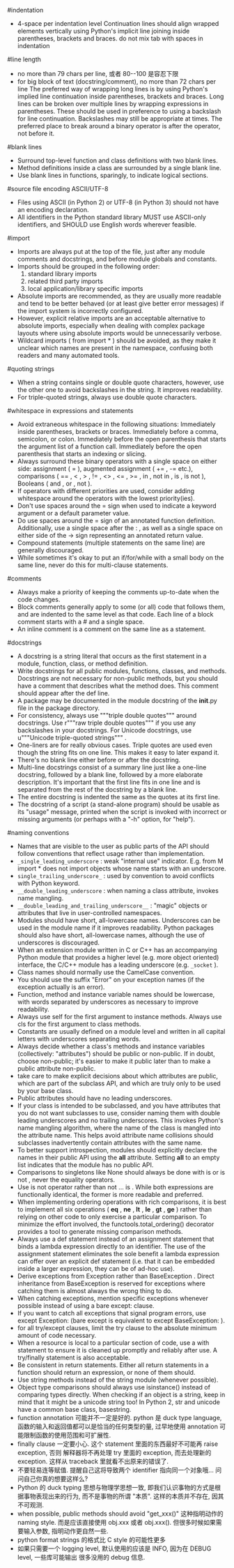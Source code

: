 #indentation
- 4-space per indentation level
Continuation lines should align wrapped elements vertically using Python's implicit line joining inside parentheses, brackets and braces.
do not mix tab with spaces in indentation

#line length
- no more than 79 chars per line, 或者 80--100 是容忍下限
- for big block of text (docstring/comment), no more than 72 chars per line
The preferred way of wrapping long lines is by using Python's implied line continuation inside parentheses, brackets and braces. Long lines can be broken over multiple lines by wrapping expressions in parentheses. These should be used in preference to using a backslash for line continuation.
Backslashes may still be appropriate at times.
The preferred place to break around a binary operator is after the operator, not before it.

#blank lines
- Surround top-level function and class definitions with two blank lines.
- Method definitions inside a class are surrounded by a single blank line.
- Use blank lines in functions, sparingly, to indicate logical sections.

#source file encoding
ASCII/UTF-8
- Files using ASCII (in Python 2) or UTF-8 (in Python 3) should not have an encoding declaration.
- All identifiers in the Python standard library MUST use ASCII-only identifiers, and SHOULD use English words wherever feasible.

#import
- Imports are always put at the top of the file, just after any module comments and docstrings, and before module globals and constants.
-  Imports should be grouped in the following order:
    1. standard library imports
    2. related third party imports
    3. local application/library specific imports
- Absolute imports are recommended, as they are usually more readable and tend to be better behaved (or at least give better error messages) if the import system is incorrectly configured.
- However, explicit relative imports are an acceptable alternative to absolute imports, especially when dealing with complex package layouts where using absolute imports would be unnecessarily verbose.
- Wildcard imports ( from <module> import * ) should be avoided, as they make it unclear which names are present in the namespace, confusing both readers and many automated tools.

#quoting strings
-  When a string contains single or double quote characters, however, use the other one to avoid backslashes in the string. It improves readability.
- For triple-quoted strings, always use double quote characters.

#whitespace in expressions and statements
- Avoid extraneous whitespace in the following situations:
    Immediately inside parentheses, brackets or braces.
    Immediately before a comma, semicolon, or colon.
    Immediately before the open parenthesis that starts the argument list of a function call.
    Immediately before the open parenthesis that starts an indexing or slicing.
- Always surround these binary operators with a single space on either side: assignment ( = ), augmented assignment ( += , -= etc.), comparisons ( == , < , > , != , <> , <= , >= , in , not in , is , is not ), Booleans ( and , or , not ).
- If operators with different priorities are used, consider adding whitespace around the operators with the lowest priority(ies).
- Don't use spaces around the = sign when used to indicate a keyword argument or a default parameter value.
- Do use spaces around the = sign of an annotated function definition. Additionally, use a single space after the : , as well as a single space on either side of the -> sign representing an annotated return value.
- Compound statements (multiple statements on the same line) are generally discouraged.
- While sometimes it's okay to put an if/for/while with a small body on the same line, never do this for multi-clause statements.

#comments
- Always make a priority of keeping the comments up-to-date when the code changes.
- Block comments generally apply to some (or all) code that follows them, and are indented to the same level as that code. Each line of a block comment starts with a # and a single space.
- An inline comment is a comment on the same line as a statement.

#docstrings
- A docstring is a string literal that occurs as the first statement in a module, function, class, or method definition.
- Write docstrings for all public modules, functions, classes, and methods. Docstrings are not necessary for non-public methods, but you should have a comment that describes what the method does. This comment should appear after the def line.
-  A package may be documented in the module docstring of the __init__.py file in the package directory.
- For consistency, always use """triple double quotes""" around docstrings. Use r"""raw triple double quotes""" if you use any backslashes in your docstrings. For Unicode docstrings, use u"""Unicode triple-quoted strings""" .
- One-liners are for really obvious cases. Triple quotes are used even though the string fits on one line. This makes it easy to later expand it.
- There's no blank line either before or after the docstring.
- Multi-line docstrings consist of a summary line just like a one-line docstring, followed by a blank line, followed by a more elaborate description. It's important that the first line fits in one line and is separated from the rest of the docstring by a blank line.
- The entire docstring is indented the same as the quotes at its first line.
- The docstring of a script (a stand-alone program) should be usable as its "usage" message, printed when the script is invoked with incorrect or missing arguments (or perhaps with a "-h" option, for "help").

#naming conventions
- Names that are visible to the user as public parts of the API should follow conventions that reflect usage rather than implementation.
- `_single_leading_underscore` : weak "internal use" indicator. E.g. from M import * does not import objects whose name starts with an underscore.
- `single_trailing_underscore_` : used by convention to avoid conflicts with Python keyword.
- `__double_leading_underscore` : when naming a class attribute, invokes name mangling.
- `__double_leading_and_trailing_underscore__` : "magic" objects or attributes that live in user-controlled namespaces.
- Modules should have short, all-lowercase names. Underscores can be used in the module name if it improves readability. Python packages should also have short, all-lowercase names, although the use of underscores is discouraged.
- When an extension module written in C or C++ has an accompanying Python module that provides a higher level (e.g. more object oriented) interface, the C/C++ module has a leading underscore (e.g. `_socket` ).
- Class names should normally use the CamelCase convention.
- You should use the suffix "Error" on your exception names (if the exception actually is an error).
- Function, method and instance variable names should be lowercase, with words separated by underscores as necessary to improve readability.
-  Always use self for the first argument to instance methods. Always use cls for the first argument to class methods.
- Constants are usually defined on a module level and written in all capital letters with underscores separating words.
- Always decide whether a class's methods and instance variables (collectively: "attributes") should be public or non-public. If in doubt, choose non-public; it's easier to make it public later than to make a public attribute non-public.
- take care to make explicit decisions about which attributes are public, which are part of the subclass API, and which are truly only to be used by your base class.
- Public attributes should have no leading underscores.
- If your class is intended to be subclassed, and you have attributes that you do not want subclasses to use, consider naming them with double leading underscores and no trailing underscores. This invokes Python's name mangling algorithm, where the name of the class is mangled into the attribute name. This helps avoid attribute name collisions should subclasses inadvertently contain attributes with the same name.
- To better support introspection, modules should explicitly declare the names in their public API using the __all__ attribute. Setting __all__ to an empty list indicates that the module has no public API.
- Comparisons to singletons like None should always be done with is or is not , never the equality operators.
- Use is not operator rather than not ... is . While both expressions are functionally identical, the former is more readable and preferred.
- When implementing ordering operations with rich comparisons, it is best to implement all six operations ( __eq__ , __ne__ , __lt__ , __le__ , __gt__ , __ge__ ) rather than relying on other code to only exercise a particular comparison. To minimize the effort involved, the functools.total_ordering() decorator provides a tool to generate missing comparison methods.
- Always use a def statement instead of an assignment statement that binds a lambda expression directly to an identifier. The use of the assignment statement eliminates the sole benefit a lambda expression can offer over an explicit def statement (i.e. that it can be embedded inside a larger expression, they can be of ad-hoc use).
- Derive exceptions from Exception rather than BaseException . Direct inheritance from BaseException is reserved for exceptions where catching them is almost always the wrong thing to do.
- When catching exceptions, mention specific exceptions whenever possible instead of using a bare except: clause.
-  If you want to catch all exceptions that signal program errors, use except Exception: (bare except is equivalent to except BaseException: ).
- for all try/except clauses, limit the try clause to the absolute minimum amount of code necessary.
- When a resource is local to a particular section of code, use a with statement to ensure it is cleaned up promptly and reliably after use. A try/finally statement is also acceptable.
- Be consistent in return statements. Either all return statements in a function should return an expression, or none of them should.
- Use string methods instead of the string module (whenever possible).
- Object type comparisons should always use isinstance() instead of comparing types directly. When checking if an object is a string, keep in mind that it might be a unicode string too! In Python 2, str and unicode have a common base class, basestring.
- function annotation 可能并不一定是好的. python 是 duck type language, 函数的输入和返回值都可以是恰当的任何类型的量, 过早地使用 annotation 可能限制函数的使用范围和可扩展性.
- finally clause 一定要小心. 这个 statement 里面的东西最好不可能再 raise exception, 否则 解释器将不再处理 try 里面的 exception, 而去处理新的 exception. 这样从 traceback 里就看不出原来的错误了.
- 不要轻易连等赋值. 提醒自己这将导致两个 identifier 指向同一个对象哦... 问问自己你真的想要这样么?
- Python 的 duck typing 思想与物理学思想一致, 即我们认识事物的方式是根据事物表现出来的行为, 而不是事物的所谓 "本质". 这样的本质并不存在, 因其不可观测.
- when possible, public methods should avoid "get_xxx()" 这种指明动作的 naming style. 而是应该直接使用 obj.xxx 或者 obj.xxx(). 但很多时候如果需要输入参数, 指明动作更自然一些.
- python format strings 的格式比 C style 的可能性更多
- 如果只需要一个 logging level, 默认使用的应该是 INFO, 因为在 DEBUG level, 一些库可能输出
  很多没用的 debug 信息.

